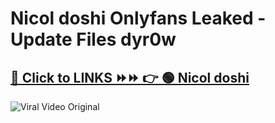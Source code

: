 
 # Nicol doshi Onlyfans Leaked - Update Files dyr0w

## <h2><a href="https://clipsfans.com/Nicol_doshi&ref=git">🔗 Click to LINKS ⏩⏩ 👉 🟢 Nicol doshi </a></h2>

<a href="https://clipsfans.com/Nicol_doshi&ref=git" rel="nofollow" data-target="animated-image.originalLink"><img src="https://i.ibb.co.com/xMMVF88/686577567.gif" alt="Viral Video Original" style="max-width: 100%; display: inline-block;" data-target="animated-image.originalImage"></a>

